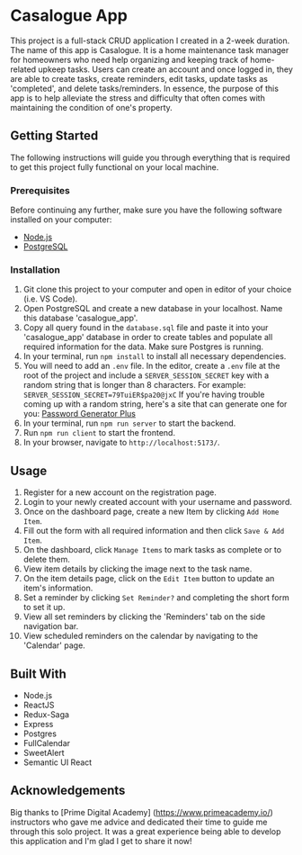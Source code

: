 # Casalogue App

This project is a full-stack CRUD application I created in a 2-week duration. The name of this app is Casalogue. It is a home maintenance task manager for homeowners who need help organizing and keeping track of home-related upkeep tasks. Users can create an account and once logged in, they are able to create tasks, create reminders, edit tasks, update tasks as 'completed', and delete tasks/reminders. In essence, the purpose of this app is to help alleviate the stress and difficulty that often comes with maintaining the condition of one's property. 

## Getting Started

The following instructions will guide you through everything that is required to get this project fully functional on your local machine.

### Prerequisites

Before continuing any further, make sure you have the following software installed on your computer:

- [Node.js](https://nodejs.org/en)
- [PostgreSQL](https://www.postgresql.org)

### Installation
1. Git clone this project to your computer and open in editor of your choice (i.e. VS Code).
2. Open PostgreSQL and create a new database in your localhost. Name this database 'casalogue_app'.
3. Copy all query found in the `database.sql` file and paste it into your 'casalogue_app' database in order to create tables and populate all required information for the data. Make sure Postgres is running. 
4. In your terminal, run `npm install` to install all necessary dependencies.
5. You will need to add an `.env` file. In the editor, create a `.env` file at the root of the project and include a `SERVER_SESSION_SECRET` key with a random string that is longer than 8 characters. For example:
   ```SERVER_SESSION_SECRET=79TuiER$pa20@jxC```
   If you're having trouble coming up with a random string, here's a site that can generate one for you: [Password Generator Plus](https://passwordsgenerator.net)
6. In your terminal, run `npm run server` to start the backend.
7. Run `npm run client` to start the frontend.
8. In your browser, navigate to `http://localhost:5173/`.


## Usage
1. Register for a new account on the registration page.
2. Login to your newly created account with your username and password.
3. Once on the dashboard page, create a new Item by clicking `Add Home Item`.
4. Fill out the form with all required information and then click `Save & Add Item`.
5. On the dashboard, click `Manage Items` to mark tasks as complete or to delete them.
6. View item details by clicking the image next to the task name.
7. On the item details page, click on the `Edit Item` button to update an item's information.
8. Set a reminder by clicking `Set Reminder?` and completing the short form to set it up.
9. View all set reminders by clicking the 'Reminders' tab on the side navigation bar.
10. View scheduled reminders on the calendar by navigating to the 'Calendar' page.


## Built With
- Node.js
- ReactJS
- Redux-Saga
- Express
- Postgres
- FullCalendar
- SweetAlert
- Semantic UI React

## Acknowledgements
Big thanks to [Prime Digital Academy] (https://www.primeacademy.io/) instructors who gave me advice and dedicated their time to guide me through this solo project. It was a great experience being able to develop this application and I'm glad I get to share it now!
